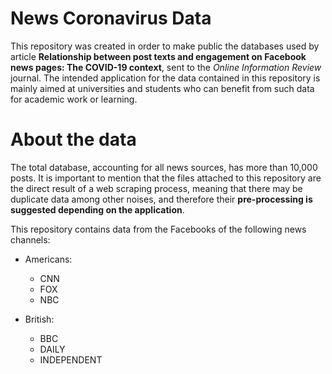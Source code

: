 # News Coronavirus Data
This repository was created in order to make public the databases used by article **Relationship between post texts and engagement on Facebook news pages: The COVID-19 context**, sent to the *Online Information Review* journal. The intended application for the data contained in this repository is mainly aimed at universities and students who can benefit from such data for academic work or learning.
# About the data
The total database, accounting for all news sources, has more than 10,000 posts. It is important to mention that the files attached to this repository are the direct result of a web scraping process, meaning that there may be duplicate data among other noises, and therefore their **pre-processing is suggested depending on the application**.

This repository contains data from the Facebooks of the following news channels:
* Americans:
  * CNN
  * FOX
  * NBC

* British:
  * BBC
  * DAILY
  * INDEPENDENT
